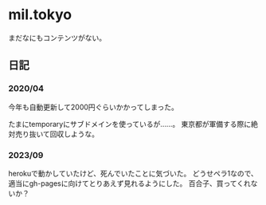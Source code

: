 # mil.tokyo
まだなにもコンテンツがない。

## 日記

### 2020/04

今年も自動更新して2000円ぐらいかかってしまった。

たまにtemporaryにサブドメインを使っているが……。
東京都が軍備する際に絶対売り抜いて回収しような。

### 2023/09

herokuで動かしていたけど、死んでいたことに気づいた。
どうせペラ1なので、適当にgh-pagesに向けてとりあえず見れるようにした。
百合子、買ってくれないか？

